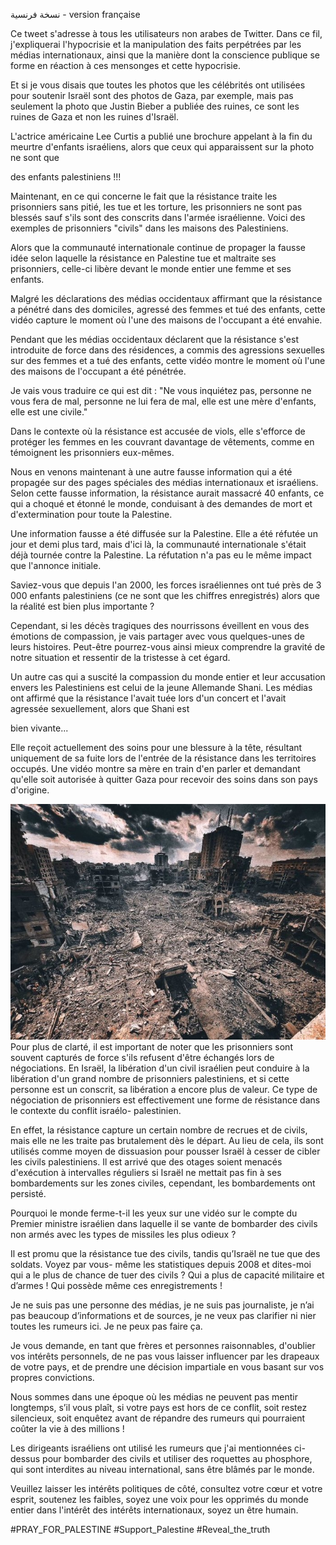 ﻿ﻧﺴﺨﺔ ﻓﺮﻧﺴﯿﺔ - version française

Ce tweet s'adresse à tous les utilisateurs non arabes de Twitter. Dans ce fil, j'expliquerai l'hypocrisie et la manipulation des faits perpétrées par les médias internationaux, ainsi que la manière dont la conscience publique se forme en réaction à ces mensonges et cette hypocrisie.

Et si je vous disais que toutes les photos que les célébrités ont utilisées pour soutenir Israël sont des photos de Gaza, par exemple, mais pas seulement la photo que Justin Bieber a publiée des ruines, ce sont les ruines de Gaza et non les ruines d'Israël.

L'actrice américaine Lee Curtis a publié une brochure appelant à la fin du meurtre d'enfants israéliens, alors que ceux qui apparaissent sur la photo ne sont que

des enfants palestiniens !!!

Maintenant, en ce qui concerne le fait que la résistance traite les prisonniers sans pitié, les tue et les torture, les prisonniers ne sont pas blessés sauf s'ils sont des conscrits dans l'armée israélienne. Voici des exemples de prisonniers "civils" dans les maisons des Palestiniens.

Alors que la communauté internationale continue de propager la fausse idée selon laquelle la résistance en Palestine tue et maltraite ses prisonniers, celle-ci libère devant le monde entier une femme et ses enfants.

Malgré les déclarations des médias occidentaux affirmant que la résistance a pénétré dans des domiciles, agressé des femmes et tué des enfants, cette vidéo capture le moment où l'une des maisons de l'occupant a été envahie.

Pendant que les médias occidentaux déclarent que la résistance s'est introduite de force dans des résidences, a commis des agressions sexuelles sur des femmes et a tué des enfants, cette vidéo montre le moment où l'une des maisons de l'occupant a été pénétrée.

Je vais vous traduire ce qui est dit : "Ne vous inquiétez pas, personne ne vous fera de mal, personne ne lui fera de mal, elle est une mère d'enfants, elle est une civile."

Dans le contexte où la résistance est accusée de viols, elle s'efforce de protéger les femmes en les couvrant davantage de vêtements, comme en témoignent les prisonniers eux-mêmes.

Nous en venons maintenant à une autre fausse information qui a été propagée sur des pages spéciales des médias internationaux et israéliens. Selon cette fausse information, la résistance aurait massacré 40 enfants, ce qui a choqué et étonné le monde, conduisant à des demandes de mort et d'extermination pour toute la Palestine.

Une information fausse a été diffusée sur la Palestine. Elle a été réfutée un jour et demi plus tard, mais d'ici là, la communauté internationale s'était déjà tournée contre la Palestine. La réfutation n'a pas eu le même impact que l'annonce initiale.

Saviez-vous que depuis l'an 2000, les forces israéliennes ont tué près de 3 000 enfants palestiniens (ce ne sont que les chiffres enregistrés) alors que la réalité est bien plus importante ?

Cependant, si les décès tragiques des nourrissons éveillent en vous des émotions de compassion, je vais partager avec vous quelques-unes de leurs histoires. Peut-être pourrez-vous ainsi mieux comprendre la gravité de notre situation et ressentir de la tristesse à cet égard.

Un autre cas qui a suscité la compassion du monde entier et leur accusation envers les Palestiniens est celui de la jeune Allemande Shani. Les médias ont affirmé que la résistance l'avait tuée lors d'un concert et l'avait agressée sexuellement, alors que Shani est

bien vivante...

Elle reçoit actuellement des soins pour une blessure à la tête, résultant uniquement de sa fuite lors de l'entrée de la résistance dans les territoires occupés. Une vidéo montre sa mère en train d'en parler et demandant qu'elle soit autorisée à quitter Gaza pour recevoir des soins dans son pays d'origine.

![](../../threadsimages/second/002.jpeg)Pour plus de clarté, il est important de noter que les prisonniers sont souvent capturés de force s'ils refusent d'être échangés lors de négociations. En Israël, la libération d'un civil israélien peut conduire à la libération d'un grand nombre de prisonniers palestiniens, et si cette personne est un conscrit, sa libération a encore plus de valeur. Ce type de négociation de prisonniers est effectivement une forme de résistance dans le contexte du conflit israélo- palestinien.

En effet, la résistance capture un certain nombre de recrues et de civils, mais elle ne les traite pas brutalement dès le départ. Au lieu de cela, ils sont utilisés comme moyen de dissuasion pour pousser Israël à cesser de cibler les civils palestiniens. Il est arrivé que des otages soient menacés d'exécution à intervalles réguliers si Israël ne mettait pas fin à ses bombardements sur les zones civiles, cependant, les bombardements ont persisté.

Pourquoi le monde ferme-t-il les yeux sur une vidéo sur le compte du Premier ministre israélien dans laquelle il se vante de bombarder des civils non armés avec les types de missiles les plus odieux ?

Il est promu que la résistance tue des civils, tandis qu’Israël ne tue que des soldats. Voyez par vous- même les statistiques depuis 2008 et dites-moi qui a le plus de chance de tuer des civils ? Qui a plus de capacité militaire et d’armes ! Qui possède même ces enregistrements !

Je ne suis pas une personne des médias, je ne suis pas journaliste, je n’ai pas beaucoup d’informations et de sources, je ne veux pas clarifier ni nier toutes les rumeurs ici. Je ne peux pas faire ça.

Je vous demande, en tant que frères et personnes raisonnables, d'oublier vos intérêts personnels, de ne pas vous laisser influencer par les drapeaux de votre pays, et de prendre une décision impartiale en vous basant sur vos propres convictions.

Nous sommes dans une époque où les médias ne peuvent pas mentir longtemps, s’il vous plaît, si votre pays est hors de ce conflit, soit restez silencieux, soit enquêtez avant de répandre des rumeurs qui pourraient coûter la vie à des millions !

Les dirigeants israéliens ont utilisé les rumeurs que j'ai mentionnées ci-dessus pour bombarder des civils et utiliser des roquettes au phosphore, qui sont interdites au niveau international, sans être blâmés par le monde.

Veuillez laisser les intérêts politiques de côté, consultez votre cœur et votre esprit, soutenez les faibles, soyez une voix pour les opprimés du monde entier dans l'intérêt des intérêts internationaux, soyez un être humain.

#PRAY_FOR_PALESTINE #Support_Palestine #Reveal_the_truth
